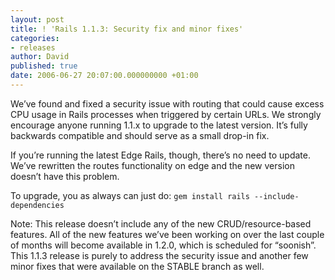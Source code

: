 ```yaml
---
layout: post
title: ! 'Rails 1.1.3: Security fix and minor fixes'
categories:
- releases
author: David
published: true
date: 2006-06-27 20:07:00.000000000 +01:00
---
```

<p>We&#8217;ve found and fixed a security issue with routing that could cause excess <span class="caps">CPU</span> usage in Rails processes when triggered by certain URLs. We strongly encourage anyone running 1.1.x to upgrade to the latest version. It&#8217;s fully backwards compatible and should serve as a small drop-in fix.</p>
<p>If you&#8217;re running the latest Edge Rails, though, there&#8217;s no need to update. We&#8217;ve rewritten the routes functionality on edge and the new version doesn&#8217;t have this problem.</p>
<p>To upgrade, you as always can just do: <code>gem install rails --include-dependencies</code></p>
<p>Note: This release doesn&#8217;t include any of the new <span class="caps">CRUD</span>/resource-based features. All of the new features we&#8217;ve been working on over the last couple of months will become available in 1.2.0, which is scheduled for &#8220;soonish&#8221;. This 1.1.3 release is purely to address the security issue and another few minor fixes that were available on the <span class="caps">STABLE</span> branch as well.</p>